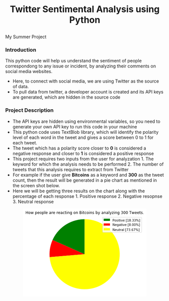 # <p align="center">Twitter Sentimental Analysis using Python</p> 

My Summer Project

### Introduction
This python code will help us understand the sentiment of people correspondong to any issue or incident, by analyzing their comments on social media websites. 
- Here, to connect with social media, we are using Twitter as the source of data. 
- To pull data from twitter, a developer account is created and its API keys are generated, which are hidden in the source code

### Project Description 
- The API keys are hidden using environmental variables, so you need to generate your own API key to run this code in your machine
- This python code uses TextBlob library, which will identify the polarity level of each word in the tweet and gives a score between 0 to 1 for each tweet. 
- The tweet which has a polarity score closer to **0** is considered a negative response and closer to **1** is considered a positive response
- This project requires two inputs from the user for analyzation
      1.  The keyword for which the analysis needs to be performed
      2.  The number of tweets that this analysis requires to extract from Twitter
- For example if the user give **Bitcoins** as a keyword and **300** as the tweet count, then the result will be generated in a pie chart as mentioned in the screen shot below. 
- Here we will be getting three results on the chart along with the percentage of each response
      1.  Positive response
      2.  Negative resopnse
      3.  Neutral  response

<p align="center"><img src="Twitter Sentimental Result.png"></p>
